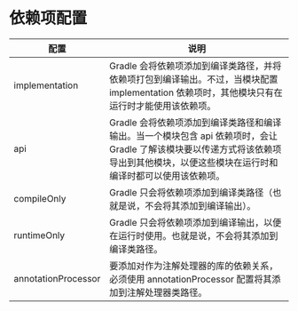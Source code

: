 # 依赖项配置 
| 配置 | 说明|
|--|--|
| implementation | Gradle 会将依赖项添加到编译类路径，并将依赖项打包到编译输出。不过，当模块配置 implementation 依赖项时，其他模块只有在运行时才能使用该依赖项。|
| api | Gradle 会将依赖项添加到编译类路径和编译输出。当一个模块包含 api 依赖项时，会让 Gradle 了解该模块要以传递方式将该依赖项导出到其他模块，以便这些模块在运行时和编译时都可以使用该依赖项。|
| compileOnly | Gradle 只会将依赖项添加到编译类路径（也就是说，不会将其添加到编译输出）。|
| runtimeOnly | Gradle 只会将依赖项添加到编译输出，以便在运行时使用。也就是说，不会将其添加到编译类路径。|
| annotationProcessor | 要添加对作为注解处理器的库的依赖关系，必须使用 annotationProcessor 配置将其添加到注解处理器类路径。 |

